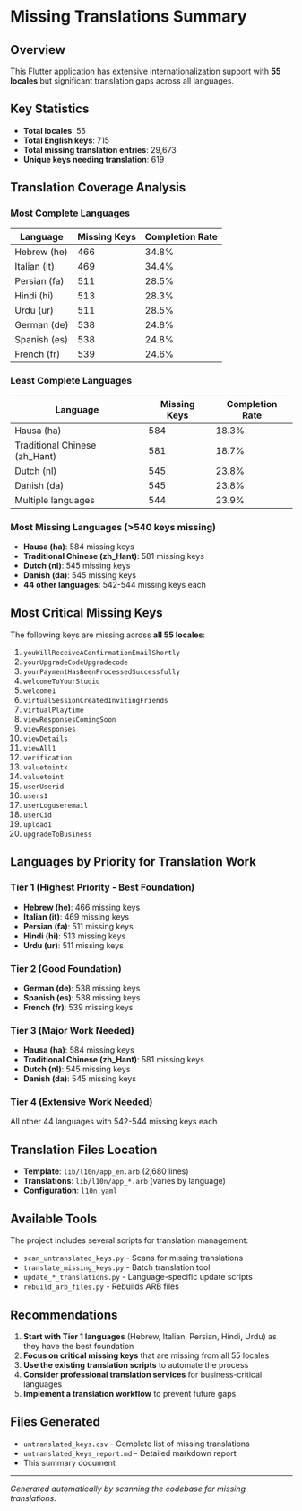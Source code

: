 # Missing Translations Summary

## Overview
This Flutter application has extensive internationalization support with **55 locales** but significant translation gaps across all languages.

## Key Statistics
- **Total locales**: 55
- **Total English keys**: 715
- **Total missing translation entries**: 29,673
- **Unique keys needing translation**: 619

## Translation Coverage Analysis

### Most Complete Languages
| Language | Missing Keys | Completion Rate |
|----------|-------------|-----------------|
| Hebrew (he) | 466 | 34.8% |
| Italian (it) | 469 | 34.4% |
| Persian (fa) | 511 | 28.5% |
| Hindi (hi) | 513 | 28.3% |
| Urdu (ur) | 511 | 28.5% |
| German (de) | 538 | 24.8% |
| Spanish (es) | 538 | 24.8% |
| French (fr) | 539 | 24.6% |

### Least Complete Languages
| Language | Missing Keys | Completion Rate |
|----------|-------------|-----------------|
| Hausa (ha) | 584 | 18.3% |
| Traditional Chinese (zh_Hant) | 581 | 18.7% |
| Dutch (nl) | 545 | 23.8% |
| Danish (da) | 545 | 23.8% |
| Multiple languages | 544 | 23.9% |

### Most Missing Languages (>540 keys missing)
- **Hausa (ha)**: 584 missing keys
- **Traditional Chinese (zh_Hant)**: 581 missing keys
- **Dutch (nl)**: 545 missing keys
- **Danish (da)**: 545 missing keys
- **44 other languages**: 542-544 missing keys each

## Most Critical Missing Keys
The following keys are missing across **all 55 locales**:

1. `youWillReceiveAConfirmationEmailShortly`
2. `yourUpgradeCodeUpgradecode`
3. `yourPaymentHasBeenProcessedSuccessfully`
4. `welcomeToYourStudio`
5. `welcome1`
6. `virtualSessionCreatedInvitingFriends`
7. `virtualPlaytime`
8. `viewResponsesComingSoon`
9. `viewResponses`
10. `viewDetails`
11. `viewAll1`
12. `verification`
13. `valuetointk`
14. `valuetoint`
15. `userUserid`
16. `users1`
17. `userLoguseremail`
18. `userCid`
19. `upload1`
20. `upgradeToBusiness`

## Languages by Priority for Translation Work

### Tier 1 (Highest Priority - Best Foundation)
- **Hebrew (he)**: 466 missing keys
- **Italian (it)**: 469 missing keys
- **Persian (fa)**: 511 missing keys
- **Hindi (hi)**: 513 missing keys
- **Urdu (ur)**: 511 missing keys

### Tier 2 (Good Foundation)
- **German (de)**: 538 missing keys
- **Spanish (es)**: 538 missing keys
- **French (fr)**: 539 missing keys

### Tier 3 (Major Work Needed)
- **Hausa (ha)**: 584 missing keys
- **Traditional Chinese (zh_Hant)**: 581 missing keys
- **Dutch (nl)**: 545 missing keys
- **Danish (da)**: 545 missing keys

### Tier 4 (Extensive Work Needed)
All other 44 languages with 542-544 missing keys each

## Translation Files Location
- **Template**: `lib/l10n/app_en.arb` (2,680 lines)
- **Translations**: `lib/l10n/app_*.arb` (varies by language)
- **Configuration**: `l10n.yaml`

## Available Tools
The project includes several scripts for translation management:
- `scan_untranslated_keys.py` - Scans for missing translations
- `translate_missing_keys.py` - Batch translation tool
- `update_*_translations.py` - Language-specific update scripts
- `rebuild_arb_files.py` - Rebuilds ARB files

## Recommendations

1. **Start with Tier 1 languages** (Hebrew, Italian, Persian, Hindi, Urdu) as they have the best foundation
2. **Focus on critical missing keys** that are missing from all 55 locales
3. **Use the existing translation scripts** to automate the process
4. **Consider professional translation services** for business-critical languages
5. **Implement a translation workflow** to prevent future gaps

## Files Generated
- `untranslated_keys.csv` - Complete list of missing translations
- `untranslated_keys_report.md` - Detailed markdown report
- This summary document

---
*Generated automatically by scanning the codebase for missing translations.*